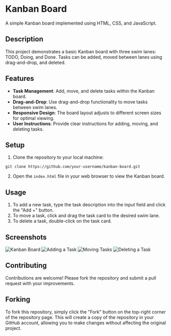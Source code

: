 # Kanban Board

A simple Kanban board implemented using HTML, CSS, and JavaScript.

## Description

This project demonstrates a basic Kanban board with three swim lanes: TODO, Doing, and Done. Tasks can be added, moved between lanes using drag-and-drop, and deleted.

## Features

- **Task Management**: Add, move, and delete tasks within the Kanban board.
- **Drag-and-Drop**: Use drag-and-drop functionality to move tasks between swim lanes.
- **Responsive Design**: The board layout adjusts to different screen sizes for optimal viewing.
- **User Instructions**: Provide clear instructions for adding, moving, and deleting tasks.

## Setup

1. Clone the repository to your local machine:

```git clone https://github.com/your-username/kanban-board.git ```


2. Open the `index.html` file in your web browser to view the Kanban board.

## Usage

1. To add a new task, type the task description into the input field and click the "Add +" button.
2. To move a task, click and drag the task card to the desired swim lane.
3. To delete a task, double-click on the task card.

## Screenshots

![Kanban Board](./Snapshots/Kanban.png)
![Adding a Task](./Snapshots/add_task.png)
![Moving Tasks](./Snapshots/Moving_task.png)
![Deleting a Task](./Snapshots/Deleting_task.png)

## Contributing

Contributions are welcome! Please fork the repository and submit a pull request with your improvements.

## Forking

To fork this repository, simply click the "Fork" button on the top-right corner of the repository page. This will create a copy of the repository in your GitHub account, allowing you to make changes without affecting the original project.

